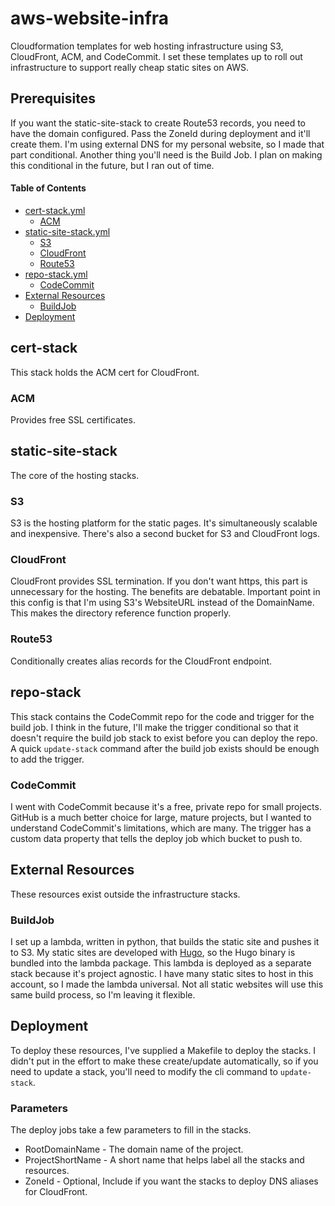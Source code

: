 # aws-website-infra
Cloudformation templates for web hosting infrastructure using S3, CloudFront, ACM, and CodeCommit. I set these templates up to roll out infrastructure to support really cheap static sites on AWS.

## Prerequisites

If you want the static-site-stack to create Route53 records, you need to have the domain configured. Pass the ZoneId during deployment and it'll create them. I'm using external DNS for my personal website, so I made that part conditional. Another thing you'll need is the Build Job. I plan on making this conditional in the future, but I ran out of time.

#### Table of Contents
* [cert-stack.yml](#cert-stack)
  * [ACM](#ACM)
* [static-site-stack.yml](#static-site-stack)
  * [S3](#S3)
  * [CloudFront](#CloudFront)
  * [Route53](#Route53)
* [repo-stack.yml](#repo-stack)
  * [CodeCommit](#CodeCommit)
* [External Resources](#external)
  * [BuildJob](#BuildJob)
* [Deployment](#deployment)

## cert-stack

This stack holds the ACM cert for CloudFront.

### ACM

Provides free SSL certificates.

## static-site-stack

The core of the hosting stacks.

### S3

S3 is the hosting platform for the static pages. It's simultaneously scalable and inexpensive. There's also a second bucket for S3 and CloudFront logs.

### CloudFront

CloudFront provides SSL termination. If you don't want https, this part is unnecessary for the hosting. The benefits are debatable. Important point in this config is that I'm using S3's WebsiteURL instead of the DomainName. This makes the directory reference function properly.

### Route53

Conditionally creates alias records for the CloudFront endpoint.

## repo-stack

This stack contains the CodeCommit repo for the code and trigger for the build job. I think in the future, I'll make the trigger conditional so that it doesn't require the build job stack to exist before you can deploy the repo. A quick `update-stack` command after the build job exists should be enough to add the trigger.

### CodeCommit

I went with CodeCommit because it's a free, private repo for small projects. GitHub is a much better choice for large, mature projects, but I wanted to understand CodeCommit's limitations, which are many. The trigger has a custom data property that tells the deploy job which bucket to push to.

## External Resources <a name="external" />

These resources exist outside the infrastructure stacks.

### BuildJob

I set up a lambda, written in python, that builds the static site and pushes it to S3. My static sites are developed with [Hugo](gohugo.io), so the Hugo binary is bundled into the lambda package. This lambda is deployed as a separate stack because it's project agnostic. I have many static sites to host in this account, so I made the lambda universal. Not all static websites will use this same build process, so I'm leaving it flexible.

## Deployment

To deploy these resources, I've supplied a Makefile to deploy the stacks. I didn't put in the effort to make these create/update automatically, so if you need to update a stack, you'll need to modify the cli command to `update-stack`.

### Parameters

The deploy jobs take a few parameters to fill in the stacks.

* RootDomainName - The domain name of the project.
* ProjectShortName - A short name that helps label all the stacks and resources.
* ZoneId - Optional, Include if you want the stacks to deploy DNS aliases for CloudFront.

